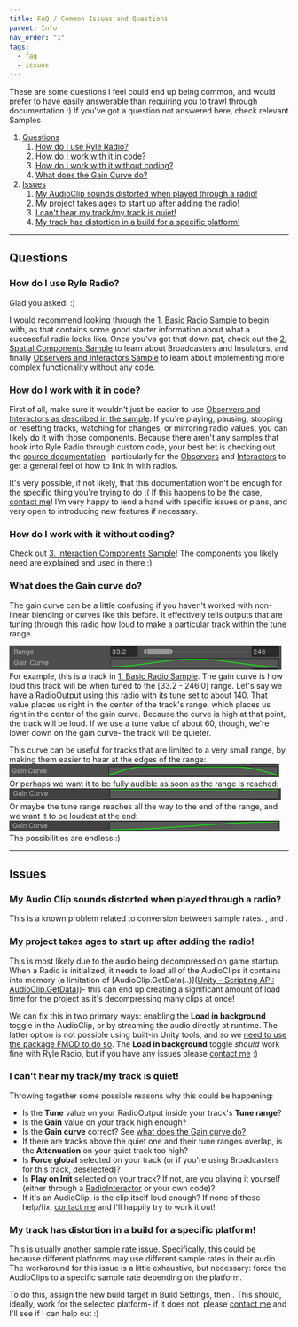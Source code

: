 ```yaml
---
title: FAQ / Common Issues and Questions
parent: Info
nav_order: "1"
tags:
  - faq
  - issues
---
```


These are some questions I feel could end up being common, and would prefer to have easily answerable than requiring you to trawl through documentation :)
If you've got a question not answered here, check relevant Samples

1. [Questions](#questions)
	1. [How do I use Ryle Radio?](#how%20do%20I%20use%20ryle%20radio)
	2. [How do I work with it in code?](#how%20do%20I%20work%20with%20it%20in%20code)
	3. [How do I work with it without coding?](#how%20do%20I%20work%20with%20it%20coding)
	4. [What does the Gain Curve do?](#what%20does%20the%20gain%20curve%20do)
2. [Issues](#issues)
	1. [My AudioClip sounds distorted when played through a radio!](#my%20Audio%20Clip%20sounds%20distorted%20when%20played%20through%20a%20radio)
	2. [My project takes ages to start up after adding the radio!](#My%20project%20takes%20ages%20to%20start%20up%20after%20adding%20the%20radio)
	3. [I can't hear my track/my track is quiet!](#I%20can't%20hear%20my%20track/my%20track%20is%20quiet!)
	4. [My track has distortion in a build for a specific platform!](#My%20track%20has%20distortion%20in%20a%20build%20for%20a%20specific%20platform)

---
## Questions
### How do I use Ryle Radio?
Glad you asked! :)

I would recommend looking through the [1. Basic Radio Sample](../../Guides/1.%20Basic%20Radio%20Sample.md) to begin with, as that contains some good starter information about what a successful radio looks like. Once you've got that down pat, check out the [2. Spatial Components Sample](../../Guides/2.%20Spatial%20Components%20Sample.md) to learn about Broadcasters and Insulators, and finally [Observers and Interactors Sample](Observers%20and%20Interactors%20Sample) to learn about implementing more complex functionality without any code.

### How do I work with it in code?
First of all, make sure it wouldn't just be easier to use [Observers and Interactors as described in the sample](../../Guides/3.%20Interaction%20Components%20Sample.md). If you're playing, pausing, stopping or resetting tracks, watching for changes, or mirroring radio values, you can likely do it with those components. Because there aren't any samples that hook into Ryle Radio through custom code, your best bet is checking out the [source documentation](https://ryle-e.github.io/ryle-radio-scripting-docs/index.html)- particularly for the [Observers](https://ryle-e.github.io/ryle-radio-scripting-docs/d1/d58/class_ryle_radio_1_1_components_1_1_radio_observer.html) and [Interactors](https://ryle-e.github.io/ryle-radio-scripting-docs/d3/d85/class_ryle_radio_1_1_components_1_1_radio_interactor.html) to get a general feel of how to link in with radios.

It's very possible, if not likely, that this documentation won't be enough for the specific thing you're trying to do :( If this happens to be the case, [contact me](../Contact.md)! I'm very happy to lend a hand with specific issues or plans, and very open to introducing new features if necessary. 

### How do I work with it without coding?
Check out [3. Interaction Components Sample](../../Guides/3.%20Interaction%20Components%20Sample.md)! The components you likely need are explained and used in there :)

### What does the **Gain curve** do?
The gain curve can be a little confusing if you haven't worked with non-linear blending or curves like this before. It effectively tells outputs that are tuning through this radio how loud to make a particular track within the tune range.

![Pasted image 20251007150555](../../Images/Info/20251007150555.png)
For example, this is a track in [1. Basic Radio Sample](../../Guides/1.%20Basic%20Radio%20Sample.md). The gain curve is how loud this track will be when tuned to the \[33.2 - 246.0] range.
Let's say we have a RadioOutput using this radio with its tune set to about 140. That value places us right in the center of the track's range, which places us right in the center of the gain curve. Because the curve is high at that point, the track will be loud. If we use a tune value of about 60, though, we're lower down on the gain curve- the track will be quieter.

This curve can be useful for tracks that are limited to a very small range, by making them easier to hear at the edges of the range:![Pasted image 20251007151057](../../Images/Info/20251007151057.png)
Or perhaps we want it to be fully audible as soon as the range is reached:![Pasted image 20251007151140](../../Images/Info/20251007151140.png)
Or maybe the tune range reaches all the way to the end of the range, and we want it to be loudest at the end:
![Pasted image 20251007151227](../../Images/Info/20251007151227.png)
The possibilities are endless :)

---
## Issues
### My Audio Clip sounds distorted when played through a radio?
This is a known problem related to conversion between sample rates.  [](Sample%20Rates-%20an%20important%20note.md#How%20do%20we%20fix%20it?|Here's%20some%20solutions%20I've%20put%20together%20for%20this%20specific%20issue), and [](../Plans,%20Todo.md#Known%20issues|the%20issue%20itself%20is%20logged%20here).

### My project takes ages to start up after adding the radio!
This is most likely due to the audio being decompressed on game startup. When a Radio is initialized, it needs to load all of the AudioClips it contains into memory (a limitation of [AudioClip.GetData(..)]([Unity - Scripting API: AudioClip.GetData](https://docs.unity3d.com/6000.2/Documentation/ScriptReference/AudioClip.GetData.html)))- this can end up creating a significant amount of load time for the project as it's decompressing many clips at once!

We can fix this in two primary ways: enabling the **Load in background** toggle in the AudioClip, or by streaming the audio directly at runtime. The latter option is not possible using built-in Unity tools, and so we [need to use the package FMOD to do so](FMOD%20and%20Ryle%20Radio.md). The **Load in background** toggle *should* work fine with Ryle Radio, but if you have any issues please [contact me](../Contact.md) :)

### I can't hear my track/my track is quiet!
Throwing together some possible reasons why this could be happening:
- Is the **Tune** value on your RadioOutput inside your track's **Tune range**?
- Is the **Gain** value on your track high enough?
- Is the **Gain curve** correct? See [what does the Gain curve do?](#What%20does%20the%20**Gain%20curve**%20do?)
- If there are tracks above the quiet one and their tune ranges overlap, is the **Attenuation** on your quiet track too high?
- Is **Force global** selected on your track (or if you're using Broadcasters for this track, deselected)?
- Is **Play on Init** selected on your track? If not, are you playing it yourself (either through a [RadioInteractor](RadioInteractor) or your own code)?
- If it's an AudioClip, is the clip itself loud enough?
If none of these help/fix, [contact me](../Contact.md) and I'll happily try to work it out!

### My track has distortion in a build for a specific platform!
This is usually another [sample rate issue](Sample%20Rates-%20an%20important%20note.md). Specifically, this could be because different platforms may use different sample rates in their audio. The workaround for this issue is a little exhaustive, but necessary: force the AudioClips to a specific sample rate depending on the platform.

To do this, assign the new build target in Build Settings, then [](Sample%20Rates-%20an%20important%20note.md#Forcing%20sample%20rates%20on%20clips|force%20the%20sample%20rates%20as%20usual). This should, ideally, work for the selected platform- if it does not, please [contact me](../Contact.md) and I'll see if I can help out :)